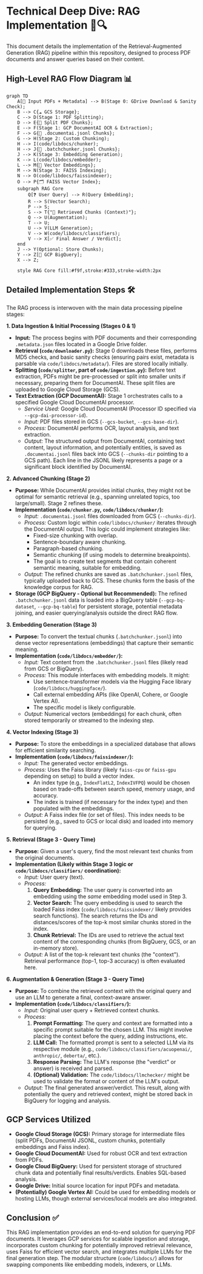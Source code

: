 # Technical Deep Dive: RAG Implementation 🧠🔍

This document details the implementation of the Retrieval-Augmented Generation (RAG) pipeline within this repository, designed to process PDF documents and answer queries based on their content.

## High-Level RAG Flow Diagram 📊

```mermaid
graph TD
    A[📄 Input PDFs + Metadata] --> B(Stage 0: GDrive Download & Sanity Check);
    B --> C{☁️ GCS Storage};
    C --> D(Stage 1: PDF Splitting);
    D --> E{📄 Split PDF Chunks};
    E --> F(Stage 1: GCP DocumentAI OCR & Extraction);
    F --> G{📄 .documentai.jsonl Chunks};
    G --> H(Stage 2: Custom Chunking);
    H --> I(code/libdocs/chunker);
    H --> J{🧩 .batchchunker.jsonl Chunks};
    J --> K(Stage 3: Embedding Generation);
    K --> L(code/libdocs/embedder);
    L --> M{🔢 Vector Embeddings};
    M --> N(Stage 3: FAISS Indexing);
    N --> O(code/libdocs/faissindexer);
    O --> P{🗂️ FAISS Vector Index};
    subgraph RAG Core
        Q[❓ User Query] --> R(Query Embedding);
        R --> S(Vector Search);
        P --> S;
        S --> T{"🧩 Retrieved Chunks (Context)"};
        Q --> U(Augmentation);
        T --> U;
        U --> V(LLM Generation);
        V --> W(code/libdocs/classifiers);
        V --> X[✅ Final Answer / Verdict];
    end
    J --> Y(Optional: Store Chunks);
    Y --> Z[💾 GCP BigQuery];
    X --> Z;

    style RAG Core fill:#f9f,stroke:#333,stroke-width:2px
```

## Detailed Implementation Steps 🛠️

The RAG process is interwoven with the main data processing pipeline stages:

**1. Data Ingestion & Initial Processing (Stages 0 & 1)**

*   **Input:** The process begins with PDF documents and their corresponding `.metadata.json` files located in a Google Drive folder.
*   **Retrieval (`code/downloader.py`):** Stage 0 downloads these files, performs MD5 checks, and basic sanity checks (ensuring pairs exist, metadata is parsable via `code/libdocs/metadata/`). Files are stored locally initially.
*   **Splitting (`code/splitter`, part of `code/ingestion.py`):** Before text extraction, PDFs might be pre-processed or split into smaller units if necessary, preparing them for DocumentAI. These split files are uploaded to Google Cloud Storage (GCS).
*   **Text Extraction (GCP DocumentAI):** Stage 1 orchestrates calls to a specified Google Cloud DocumentAI processor.
    *   *Service Used:* Google Cloud DocumentAI (Processor ID specified via `--gcp-dai-processor-id`).
    *   *Input:* PDF files stored in GCS (`--gcs-bucket`, `--gcs-base-dir`).
    *   *Process:* DocumentAI performs OCR, layout analysis, and text extraction.
    *   *Output:* The structured output from DocumentAI, containing text content, layout information, and potentially entities, is saved as `.documentai.jsonl` files back into GCS (`--chunks-dir` pointing to a GCS path). Each line in the JSONL likely represents a page or a significant block identified by DocumentAI.

**2. Advanced Chunking (Stage 2)**

*   **Purpose:** While DocumentAI provides initial chunks, they might not be optimal for semantic retrieval (e.g., spanning unrelated topics, too large/small). Stage 2 refines these.
*   **Implementation (`code/chunker.py`, `code/libdocs/chunker/`):**
    *   *Input:* `.documentai.jsonl` files downloaded from GCS (`--chunks-dir`).
    *   *Process:* Custom logic within `code/libdocs/chunker/` iterates through the DocumentAI output. This logic could implement strategies like:
        *   Fixed-size chunking with overlap.
        *   Sentence-boundary aware chunking.
        *   Paragraph-based chunking.
        *   Semantic chunking (if using models to determine breakpoints).
        *   The goal is to create text segments that contain coherent semantic meaning, suitable for embedding.
    *   *Output:* The refined chunks are saved as `.batchchunker.jsonl` files, typically uploaded back to GCS. These chunks form the basis of the knowledge corpus for RAG.
*   **Storage (GCP BigQuery - Optional but Recommended):** The refined `.batchchunker.jsonl` data is loaded into a BigQuery table (`--gcp-bq-dataset`, `--gcp-bq-table`) for persistent storage, potential metadata joining, and easier querying/analysis outside the direct RAG flow.

**3. Embedding Generation (Stage 3)**

*   **Purpose:** To convert the textual chunks (`.batchchunker.jsonl`) into dense vector representations (embeddings) that capture their semantic meaning.
*   **Implementation (`code/libdocs/embedder/`):**
    *   *Input:* Text content from the `.batchchunker.jsonl` files (likely read from GCS or BigQuery).
    *   *Process:* This module interfaces with embedding models. It might:
        *   Use sentence-transformer models via the Hugging Face library (`code/libdocs/huggingface/`).
        *   Call external embedding APIs (like OpenAI, Cohere, or Google Vertex AI).
        *   The specific model is likely configurable.
    *   *Output:* Numerical vectors (embeddings) for each chunk, often stored temporarily or streamed to the indexing step.

**4. Vector Indexing (Stage 3)**

*   **Purpose:** To store the embeddings in a specialized database that allows for efficient similarity searching.
*   **Implementation (`code/libdocs/faissindexer/`):**
    *   *Input:* The generated vector embeddings.
    *   *Process:* Uses the Faiss library (likely `faiss-cpu` or `faiss-gpu` depending on setup) to build a vector index.
        *   An index type (e.g., `IndexFlatL2`, `IndexIVFPQ`) would be chosen based on trade-offs between search speed, memory usage, and accuracy.
        *   The index is trained (if necessary for the index type) and then populated with the embeddings.
    *   *Output:* A Faiss index file (or set of files). This index needs to be persisted (e.g., saved to GCS or local disk) and loaded into memory for querying.

**5. Retrieval (Stage 3 - Query Time)**

*   **Purpose:** Given a user's query, find the most relevant text chunks from the original documents.
*   **Implementation (Likely within Stage 3 logic or `code/libdocs/classifiers/` coordination):**
    *   *Input:* User query (text).
    *   *Process:*
        1.  **Query Embedding:** The user query is converted into an embedding using the *same* embedding model used in Step 3.
        2.  **Vector Search:** The query embedding is used to search the loaded Faiss index (`code/libdocs/faissindexer/` likely provides search functions). The search returns the IDs and distances/scores of the top-k most similar chunks stored in the index.
        3.  **Chunk Retrieval:** The IDs are used to retrieve the actual text content of the corresponding chunks (from BigQuery, GCS, or an in-memory store).
    *   *Output:* A list of the top-k relevant text chunks (the "context"). Retrieval performance (top-1, top-3 accuracy) is often evaluated here.

**6. Augmentation & Generation (Stage 3 - Query Time)**

*   **Purpose:** To combine the retrieved context with the original query and use an LLM to generate a final, context-aware answer.
*   **Implementation (`code/libdocs/classifiers/`):**
    *   *Input:* Original user query + Retrieved context chunks.
    *   *Process:*
        1.  **Prompt Formatting:** The query and context are formatted into a specific prompt suitable for the chosen LLM. This might involve placing the context before the query, adding instructions, etc.
        2.  **LLM Call:** The formatted prompt is sent to a selected LLM via its respective module (e.g., `code/libdocs/classifiers/acuopenai/`, `anthropic/`, `deberta/`, etc.).
        3.  **Response Parsing:** The LLM's response (the "verdict" or answer) is received and parsed.
        4.  **(Optional) Validation:** The `code/libdocs/llmchecker/` might be used to validate the format or content of the LLM's output.
    *   *Output:* The final generated answer/verdict. This result, along with potentially the query and retrieved context, might be stored back in BigQuery for logging and analysis.

## GCP Services Utilized

*   **Google Cloud Storage (GCS):** Primary storage for intermediate files (split PDFs, DocumentAI JSONL, custom chunks, potentially embeddings and Faiss index).
*   **Google Cloud DocumentAI:** Used for robust OCR and text extraction from PDFs.
*   **Google Cloud BigQuery:** Used for persistent storage of structured chunk data and potentially final results/verdicts. Enables SQL-based analysis.
*   **Google Drive:** Initial source location for input PDFs and metadata.
*   **(Potentially) Google Vertex AI:** Could be used for embedding models or hosting LLMs, though external services/local models are also integrated.

## Conclusion ✅

This RAG implementation provides an end-to-end solution for querying PDF documents. It leverages GCP services for scalable ingestion and storage, incorporates custom chunking for potentially improved retrieval relevance, uses Faiss for efficient vector search, and integrates multiple LLMs for the final generation step. The modular structure (`code/libdocs/`) allows for swapping components like embedding models, indexers, or LLMs. 